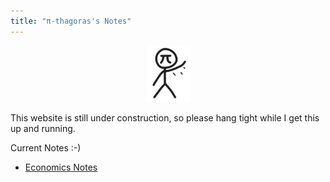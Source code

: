 ```yaml
---
title: "π-thagoras's Notes"
---
```


<center><img src="assets/images/Waving_Pi.png" width="69"></center>

This website is still under construction, so please hang tight while I get this up and running.


Current Notes :-)
- [Economics Notes](EconomicsNotes)
